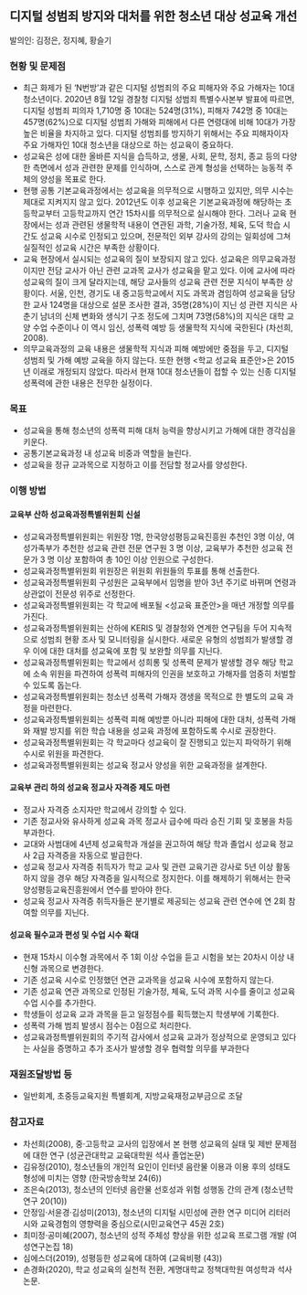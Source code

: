 


## 디지털 성범죄 방지와 대처를 위한 청소년 대상 성교육 개선
발의인: 김정은, 정지혜, 황슬기

### 현황 및 문제점
* 최근 화제가 된 ‘N번방’과 같은 디지털 성범죄의 주요 피해자와 주요 가해자는 10대 청소년이다. 2020년 8월 12일 경찰청 디지털 성범죄 특별수사본부 발표에 따르면, 디지털 성범죄 피의자 1,710명 중 10대는 524명(31%), 피해자 742명 중 10대는 457명(62%)으로 디지털 성범죄 가해와 피해에서 다른 연령대에 비해 10대가 가장 높은 비율을 차지하고 있다. 디지털 성범죄를 방지하기 위해서는 주요 피해자이자 주요 가해자인 10대 청소년을 대상으로 하는 성교육이 중요하다.
* 성교육은 성에 대한 올바른 지식을 습득하고, 생물, 사회, 문학, 정치, 종교 등의 다양한 측면에서 성과 관련한 문제를 인식하며, 스스로 관계 형성을 선택하는 능동적 주체의 양성을 목표로 한다.
* 현행 공통 기본교육과정에서는 성교육을 의무적으로 시행하고 있지만, 의무 시수는 제대로 지켜지지 않고 있다. 2012년도 이후 성교육은 기본교육과정에 해당하는 초등학교부터 고등학교까지 연간 15차시를 의무적으로 실시해야 한다. 그러나 교육 현장에서는 성과 관련된 생물학적 내용이 연관된 과학, 기술가정, 체육, 도덕 학습 시간도 성교육 시수로 인정되고 있으며, 전문적인 외부 강사의 강의는 일회성에 그쳐 실질적인 성교육 시간은 부족한 상황이다.
* 교육 현장에서 실시되는 성교육의 질이 보장되지 않고 있다. 성교육은 의무교육과정이지만 전담 교사가 아닌 관련 교과목 교사가 성교육을 맡고 있다. 이에 교사에 따라 성교육의 질이 크게 달라지는데, 해당 교사들의 성교육 관련 전문 지식이 부족한 상황이다. 서울, 인천, 경기도 내 중고등학교에서 지도 과목과 겸임하여 성교육을 담당한 교사 124명을 대상으로 설문 조사한 결과, 35명(28%)이 지닌 성 관련 지식은 사춘기 남녀의 신체 변화와 생식기 구조 정도에 그치며 73명(58%)의 지식은 대학 교양 수업 수준이나 이 역시 임신, 성폭력 예방 등 생물학적 지식에 국한된다 (차선희, 2008).
* 의무교육과정의 교육 내용은 생물학적 지식과 피해 예방에만 중점을 두고, 디지털 성범죄 및 가해 예방 교육을 하지 않는다. 또한 현행 <학교 성교육 표준안>은 2015년 이래로 개정되지 않았다. 따라서 현재 10대 청소년들이 접할 수 있는 신종 디지털 성폭력에 관한 내용은 전무한 실정이다. 

### 목표
* 성교육을 통해 청소년의 성폭력 피해 대처 능력을 향상시키고 가해에 대한 경각심을 키운다.
* 공통기본교육과정 내 성교육 비중과 역할을 늘린다.
* 성교육을 정규 교과목으로 지정하고 이를 전담할 정교사를 양성한다. 

### 이행 방법
#### 교육부 산하 성교육과정특별위원회 신설
- 성교육과정특별위원회는 위원장 1명, 한국양성평등교육진흥원 추천인 3명 이상, 여성가족부가 추천한 성교육  관련 전문 연구원 3 명 이상, 교육부가 추천한 성교육 전문가 3 명 이상 포함하여 총 10인 이상 인원으로 구성한다.
- 성교육과정특별위원회 위원장은 위원회 위원들의 투표를 통해 선출한다.
- 성교육과정특별위원회 구성원은 교육부에서 임명을 받아 3년 주기로 바뀌며 연령과 상관없이 전문성 위주로 선정한다. 
- 성교육과정특별위원회는 각 학교에 배포될 <성교육 표준안>을 매년 개정할 의무를 가진다.
- 성교육과정특별위원회는 산하에 KERIS 및 경찰청와 연계한 연구팀을 두어 지속적으로 성범죄 현황 조사 및 모니터링을 실시한다.  새로운 유형의 성범죄가 발생할 경우 이에 대한 대처를 성교육에 포함 및 보완할 의무를 지닌다.
- 성교육과정특별위원회는 학교에서 성희롱 및 성폭력 문제가 발생할 경우 해당 학교에 소속 위원을 파견하여 성폭력 피해자의 인권을 보호하고 가해자를 엄중히 처벌할 수 있도록 돕는다.
- 성교육과정특별위원회는 청소년 성폭력 가해자 갱생을 목적으로 한 별도의 교육 과정을 마련한다.
- 성교육과정특별위원회는 성폭력 피해 예방뿐 아니라 피해에 대한 대처, 성폭력 가해와 재발 방지를 위한 학습 내용을 성교육 과정에 포함하도록 수시로 권장한다.
- 성교육과정특별위원회는 각 학교마다 성교육이 잘 진행되고 있는지 파악하기 위해 수시로 위원을 파견한다.
- 성교육과정특별위원회는 성교육 정교사 양성을 위한 교육과정을 설계한다.


#### 교육부 관리 하의 성교육 정교사 자격증 제도 마련
- 정교사 자격증 소지자만 학교에서 강의할 수 있다.
- 기존 정교사와 유사하게 성교육 과목 정교사 급수에 따라 승진 기회 및 호봉을 차등 부과한다.
- 교대와 사범대에 4년제 성교육학과 개설을 권고하여 해당 학과 졸업시 성교육 정교사 2급 자격증을 자동으로 발급한다.
- 성교육 정교사 자격증 취득자가 학교 교사 및 관련 교육기관 강사로 5년 이상 활동하지 않을 경우 해당 자격증을 일시적으로 정지한다. 이를 해제하기 위해서는 한국양성평등교육진흥원에서 연수를 받아야 한다.
- 성교육 정교사 자격증 취득자들은 분기별로 제공되는 성교육 관련 연수에 연 2회 참여할 의무를 지닌다.

#### 성교육 필수교과 편성 및 수업 시수 확대
- 현재 15차시 이수형 과목에서 주 1회 이상 수업을 듣고 시험을 보는 20차시 이상 내신형 과목으로 변경한다.
- 기존 성교육 시수로 인정했던 연관 교과목을 성교육 시수에 포함하지 않는다.
- 기존 성교육 연관 과목으로 인정된 기술가정, 체육, 도덕 과목 시수를 줄이고 성교육 수업 시수를 추가한다.
- 학생들이 성교육 교과 과목을 듣고 일정점수를 획득했는지 학생부에 기록한다.
- 성폭력 가해 범죄 발생시 점수는 0점으로 처리한다.
- 성교육과정특별위원회의 주기적 감사에서 성교육 교과가 정상적으로 운영되고 있다는 사실을 증명하고 추가 조사가 발생할 경우 협력할 의무를 부과한다

### 재원조달방법 등
* 일반회계, 초중등교육지원 특별회계, 지방교육재정교부금으로 조달

### 참고자료
* 차선희(2008), 중·고등학교 교사의 입장에서 본 현행 성교육의 실태 및 제반 문제점에 대한 연구 (성균관대학교 교육대학원 석사 졸업논문)
* 김유정(2010), 청소년들의 개인적 요인이 인터넷 음란물 이용과 이용 후의 성태도 형성에 미치는 영향 (한국방송학보 24(6))
* 조은숙(2013), 청소년의 인터넷 음란물 선호성과 위험 성행동 간의 관계 (청소년학연구 20(10))
*  안정임·서윤경·김성미(2013), 청소년의 디지털 시민성에 관한 연구 미디어 리터러시와 교육경험의 영향력을 중심으로(시민교육연구 45권 2호)
* 최미정·공미혜(2007), 청소년의 성적 주체성 향상을 위한 성교육 프로그램 개발 (여성연구논집 18)
* 심에스더(2019), 성평등한 성교육에 대하여 (교육비평 (43))
* 손경화(2020), 학교 성교육의 실천적 전환, 계명대학교 정책대학원 여성학과 석사논문.

